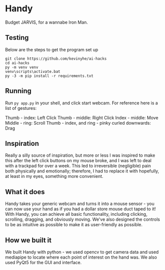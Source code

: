 # Handy

Budget JARVIS, for a wannabe Iron Man.

## Testing

Below are the steps to get the program set up

```shell
git clone https://github.com/kevinyhe/ai-hacks
cd ai-hacks
py -m venv venv
venv\scripts\activate.bat
py -3 -m pip install -r requirements.txt
```

## Running

Run `py app.py` in your shell, and click start webcam. For reference here is a list of gestures:

Thumb - index: Left Click
Thumb - middle: Right Click
Index - middle: Move
Middle - ring: Scroll
Thumb - index, and ring - pinky curled downwards: Drag

## Inspiration

Really a silly source of inspiration, but more or less I was inspired to make this after the left click buttons on my mouse broke, and I was left to deal with a trackpad for over a week. This led to irreversible (negligible) pain both physically and emotionally; therefore, I had to replace it with hopefully, at least in my eyes, something more convenient.

## What it does

Handy takes your generic webcam and turns it into a mouse sensor - you can now use your hand as if you had a dollar store mouse duct taped to it! With Handy, you can achieve all basic functionality, including clicking, scrolling, dragging, and obviously moving. We've also designed the controls to be as intuitive as possible to make it as user-friendly as possible.

## How we built it

We built Handy with python - we used opencv to get camera data and used mediapipe to locate where each point of interest on the hand was. We also used PyQt5 for the GUI and interface.
